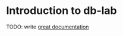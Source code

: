 # Introduction to db-lab

TODO: write [great documentation](http://jacobian.org/writing/what-to-write/)

